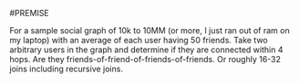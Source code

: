 #PREMISE

For a sample social graph of 10k to 10MM (or more, I just ran out of ram on my laptop) with an average of each user having 50 friends. Take two arbitrary users in the graph and determine if they are connected within 4 hops. Are they friends-of-friend-of-friends-of-friends. Or roughly 16-32 joins including recursive joins. 

